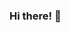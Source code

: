 ### Hi there! 👋

<!--
**VakinduPhilliam/VakinduPhilliam** is a ✨ _special_ ✨ repository because its `README.md` (this file) appears on your GitHub profile.

const name = 'Vakindu Philliam';
console.log(`Greetings from ${name}! (ʘ‿ʘ)`);

## Println:

- 🔭 10+
- 🌱 Flutter/Dart, Akka (Scala/Java), Python/Django, PHP, Go (GoLang).
- 👯 Blockchain, IoT (MQTT), Mobile Apps (iOS, Android), Game Design.
- 📫 LinkedIn: http://LinkedIn.com/in/VakinduPhilliam
- 📫 LinkedIn: http://Medium.com/@VakinduPhilliam
- 📫 LinkedIn: http://Twitter.com/VakinduPhilliam
-->
